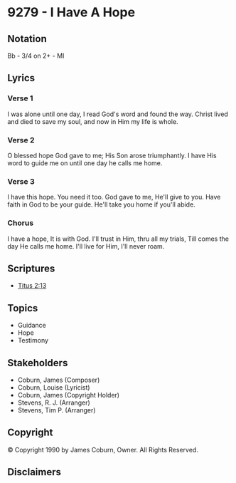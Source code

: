# 9279 - I Have A Hope

## Notation

Bb - 3/4 on 2+ - MI

## Lyrics

### Verse 1

I was alone until one day, I read God's word and found the way. Christ lived and died to save my soul, and now in Him my life is whole.

### Verse 2

O blessed hope God gave to me; His Son arose triumphantly. I have His word to guide me on until one day he calls me home.

### Verse 3

I have this hope. You need it too. God gave to me, He'll give to you. Have faith in God to be  your guide. He'll take you home if you'll abide.

### Chorus

I have a hope, It is with God. I'll trust in Him, thru all my trials, Till comes the day He calls me home. I'll live for Him, I'll never roam.


## Scriptures

- [Titus 2:13](https://www.biblegateway.com/passage/?search=Titus%202%3A13)

## Topics

- Guidance
- Hope
- Testimony

## Stakeholders

- Coburn, James (Composer)
- Coburn, Louise (Lyricist)
- Coburn, James (Copyright Holder)
- Stevens, R. J. (Arranger)
- Stevens, Tim P. (Arranger)

## Copyright

© Copyright 1990 by James Coburn, Owner. All Rights Reserved.


## Disclaimers


